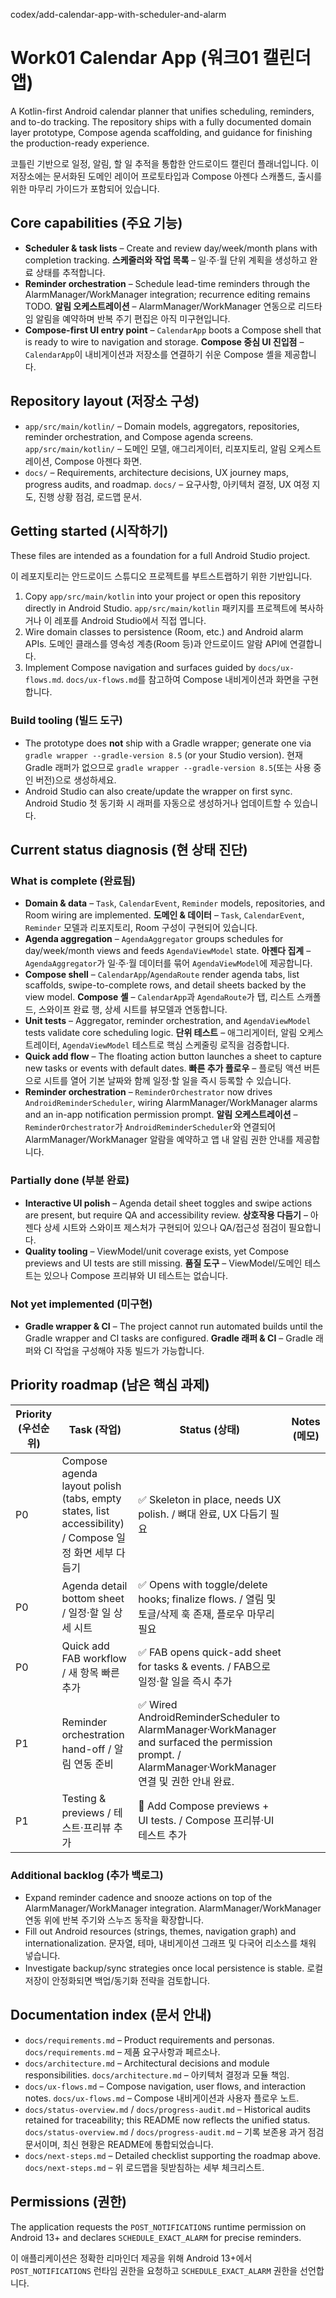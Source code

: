 codex/add-calendar-app-with-scheduler-and-alarm
# Work01 Calendar App (워크01 캘린더 앱)

A Kotlin-first Android calendar planner that unifies scheduling, reminders, and to-do tracking. The repository ships with a fully documented domain layer prototype, Compose agenda scaffolding, and guidance for finishing the production-ready experience.

코틀린 기반으로 일정, 알림, 할 일 추적을 통합한 안드로이드 캘린더 플래너입니다. 이 저장소에는 문서화된 도메인 레이어 프로토타입과 Compose 아젠다 스캐폴드, 출시를 위한 마무리 가이드가 포함되어 있습니다.

## Core capabilities (주요 기능)
- **Scheduler & task lists** – Create and review day/week/month plans with completion tracking.
  **스케줄러와 작업 목록** – 일·주·월 단위 계획을 생성하고 완료 상태를 추적합니다.
- **Reminder orchestration** – Schedule lead-time reminders through the AlarmManager/WorkManager integration; recurrence editing remains TODO.
  **알림 오케스트레이션** – AlarmManager/WorkManager 연동으로 리드타임 알림을 예약하며 반복 주기 편집은 아직 미구현입니다.
- **Compose-first UI entry point** – `CalendarApp` boots a Compose shell that is ready to wire to navigation and storage.
  **Compose 중심 UI 진입점** – `CalendarApp`이 내비게이션과 저장소를 연결하기 쉬운 Compose 셸을 제공합니다.

## Repository layout (저장소 구성)
- `app/src/main/kotlin/` – Domain models, aggregators, repositories, reminder orchestration, and Compose agenda screens.
  `app/src/main/kotlin/` – 도메인 모델, 애그리게이터, 리포지토리, 알림 오케스트레이션, Compose 아젠다 화면.
- `docs/` – Requirements, architecture decisions, UX journey maps, progress audits, and roadmap.
  `docs/` – 요구사항, 아키텍처 결정, UX 여정 지도, 진행 상황 점검, 로드맵 문서.

## Getting started (시작하기)
These files are intended as a foundation for a full Android Studio project.

이 레포지토리는 안드로이드 스튜디오 프로젝트를 부트스트랩하기 위한 기반입니다.

1. Copy `app/src/main/kotlin` into your project or open this repository directly in Android Studio.
   `app/src/main/kotlin` 패키지를 프로젝트에 복사하거나 이 레포를 Android Studio에서 직접 엽니다.
2. Wire domain classes to persistence (Room, etc.) and Android alarm APIs.
   도메인 클래스를 영속성 계층(Room 등)과 안드로이드 알람 API에 연결합니다.
3. Implement Compose navigation and surfaces guided by `docs/ux-flows.md`.
   `docs/ux-flows.md`를 참고하여 Compose 내비게이션과 화면을 구현합니다.

### Build tooling (빌드 도구)
- The prototype does **not** ship with a Gradle wrapper; generate one via `gradle wrapper --gradle-version 8.5` (or your Studio version).
  현재 Gradle 래퍼가 없으므로 `gradle wrapper --gradle-version 8.5`(또는 사용 중인 버전)으로 생성하세요.
- Android Studio can also create/update the wrapper on first sync.
  Android Studio 첫 동기화 시 래퍼를 자동으로 생성하거나 업데이트할 수 있습니다.

## Current status diagnosis (현 상태 진단)
### What is complete (완료됨)
- **Domain & data** – `Task`, `CalendarEvent`, `Reminder` models, repositories, and Room wiring are implemented.
  **도메인 & 데이터** – `Task`, `CalendarEvent`, `Reminder` 모델과 리포지토리, Room 구성이 구현되어 있습니다.
- **Agenda aggregation** – `AgendaAggregator` groups schedules for day/week/month views and feeds `AgendaViewModel` state.
  **아젠다 집계** – `AgendaAggregator`가 일·주·월 데이터를 묶어 `AgendaViewModel`에 제공합니다.
- **Compose shell** – `CalendarApp`/`AgendaRoute` render agenda tabs, list scaffolds, swipe-to-complete rows, and detail sheets backed by the view model.
  **Compose 셸** – `CalendarApp`과 `AgendaRoute`가 탭, 리스트 스캐폴드, 스와이프 완료 행, 상세 시트를 뷰모델과 연동합니다.
- **Unit tests** – Aggregator, reminder orchestration, and `AgendaViewModel` tests validate core scheduling logic.
  **단위 테스트** – 애그리게이터, 알림 오케스트레이터, `AgendaViewModel` 테스트로 핵심 스케줄링 로직을 검증합니다.
- **Quick add flow** – The floating action button launches a sheet to capture new tasks or events with default dates.
  **빠른 추가 플로우** – 플로팅 액션 버튼으로 시트를 열어 기본 날짜와 함께 일정·할 일을 즉시 등록할 수 있습니다.
- **Reminder orchestration** – `ReminderOrchestrator` now drives `AndroidReminderScheduler`, wiring AlarmManager/WorkManager alarms and an in-app notification permission prompt.
  **알림 오케스트레이션** – `ReminderOrchestrator`가 `AndroidReminderScheduler`와 연결되어 AlarmManager/WorkManager 알람을 예약하고 앱 내 알림 권한 안내를 제공합니다.

### Partially done (부분 완료)
- **Interactive UI polish** – Agenda detail sheet toggles and swipe actions are present, but require QA and accessibility review.
  **상호작용 다듬기** – 아젠다 상세 시트와 스와이프 제스처가 구현되어 있으나 QA/접근성 점검이 필요합니다.
- **Quality tooling** – ViewModel/unit coverage exists, yet Compose previews and UI tests are still missing.
  **품질 도구** – ViewModel/도메인 테스트는 있으나 Compose 프리뷰와 UI 테스트는 없습니다.

### Not yet implemented (미구현)
- **Gradle wrapper & CI** – The project cannot run automated builds until the Gradle wrapper and CI tasks are configured.
  **Gradle 래퍼 & CI** – Gradle 래퍼와 CI 작업을 구성해야 자동 빌드가 가능합니다.

## Priority roadmap (남은 핵심 과제)
| Priority (우선순위) | Task (작업) | Status (상태) | Notes (메모) |
| --- | --- | --- | --- |
| P0 | Compose agenda layout polish (tabs, empty states, list accessibility) / Compose 일정 화면 세부 다듬기 | ✅ Skeleton in place, needs UX polish. / 뼈대 완료, UX 다듬기 필요 |
| P0 | Agenda detail bottom sheet / 일정·할 일 상세 시트 | ✅ Opens with toggle/delete hooks; finalize flows. / 열림 및 토글/삭제 훅 존재, 플로우 마무리 필요 |
| P0 | Quick add FAB workflow / 새 항목 빠른 추가 | ✅ FAB opens quick-add sheet for tasks & events. / FAB으로 일정·할 일을 즉시 추가 |
| P1 | Reminder orchestration hand-off / 알림 연동 준비 | ✅ Wired AndroidReminderScheduler to AlarmManager·WorkManager and surfaced the permission prompt. / AlarmManager·WorkManager 연결 및 권한 안내 완료. |
| P1 | Testing & previews / 테스트·프리뷰 추가 | 🚧 Add Compose previews + UI tests. / Compose 프리뷰·UI 테스트 추가 |

### Additional backlog (추가 백로그)
- Expand reminder cadence and snooze actions on top of the AlarmManager/WorkManager integration.
  AlarmManager/WorkManager 연동 위에 반복 주기와 스누즈 동작을 확장합니다.
- Fill out Android resources (strings, themes, navigation graph) and internationalization.
  문자열, 테마, 내비게이션 그래프 및 다국어 리소스를 채워 넣습니다.
- Investigate backup/sync strategies once local persistence is stable.
  로컬 저장이 안정화되면 백업/동기화 전략을 검토합니다.

## Documentation index (문서 안내)
- `docs/requirements.md` – Product requirements and personas.
  `docs/requirements.md` – 제품 요구사항과 페르소나.
- `docs/architecture.md` – Architectural decisions and module responsibilities.
  `docs/architecture.md` – 아키텍처 결정과 모듈 책임.
- `docs/ux-flows.md` – Compose navigation, user flows, and interaction notes.
  `docs/ux-flows.md` – Compose 내비게이션과 사용자 플로우 노트.
- `docs/status-overview.md` / `docs/progress-audit.md` – Historical audits retained for traceability; this README now reflects the unified status.
  `docs/status-overview.md` / `docs/progress-audit.md` – 기록 보존용 과거 점검 문서이며, 최신 현황은 README에 통합되었습니다.
- `docs/next-steps.md` – Detailed checklist supporting the roadmap above.
  `docs/next-steps.md` – 위 로드맵을 뒷받침하는 세부 체크리스트.

## Permissions (권한)
The application requests the `POST_NOTIFICATIONS` runtime permission on Android 13+ and declares `SCHEDULE_EXACT_ALARM` for precise reminders.

이 애플리케이션은 정확한 리마인더 제공을 위해 Android 13+에서 `POST_NOTIFICATIONS` 런타임 권한을 요청하고 `SCHEDULE_EXACT_ALARM` 권한을 선언합니다.

